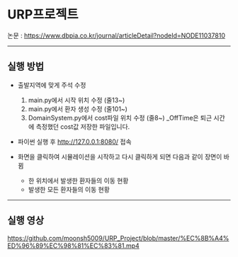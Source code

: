 # URP프로젝트

논문 : https://www.dbpia.co.kr/journal/articleDetail?nodeId=NODE11037810

***
## 실행 방법
- 출발지역에 맞게 주석 수정
    1. main.py에서 시작 위치 수정 (줄13~)
    2. main.py에서 환자 생성 수정 (줄101~)
    3. DomainSystem.py에서 cost파일 위치 수정 (줄8~)
       _OffTime은 퇴근 시간에 측정했던 cost값 저장한 파일입니다.

- 파이썬 실행 후 http://127.0.0.1:8080/ 접속
- 화면을 클릭하여 시뮬레이션을 시작하고 다시 클릭하게 되면 다음과 같이 장면이 바뀜
    - 한 위치에서 발생한 환자들의 이동 현황
    - 발생한 모든 환자들의 이동 현황
***
## 실행 영상
https://github.com/moonsh5009/URP_Project/blob/master/%EC%8B%A4%ED%96%89%EC%98%81%EC%83%81.mp4

